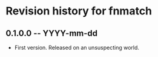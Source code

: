 # Revision history for fnmatch

## 0.1.0.0 -- YYYY-mm-dd

* First version. Released on an unsuspecting world.
